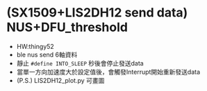 # (SX1509+LIS2DH12 send data) NUS+DFU_threshold

- HW:thingy52
- ble nus send 6軸資料
- 靜止 `#define INTO_SLEEP` 秒後會停止發送data
- 當單一方向加速度大於設定值後，會觸發Interrupt開始重新發送data
- (P.S.) LIS2DH12_plot.py 可畫圖
